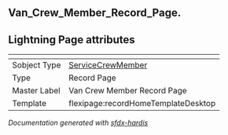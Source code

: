 ## Van_Crew_Member_Record_Page.

## Lightning Page attributes

|<!-- -->|<!-- -->|
|:---|:---|
|Sobject Type|[ServiceCrewMember](../objects/ServiceCrewMember.md)|
|Type| Record Page|
|Master Label|Van Crew Member Record Page|
|Template|flexipage:recordHomeTemplateDesktop|




<!-- Page description -->


_Documentation generated with [sfdx-hardis](https://sfdx-hardis.cloudity.com)_
